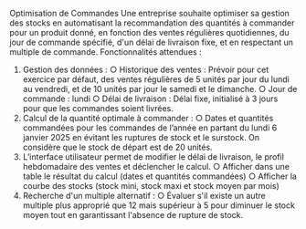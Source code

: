 Optimisation de Commandes
Une entreprise souhaite optimiser sa gestion des stocks en automatisant la recommandation des quantités à commander pour un produit donné, en fonction des ventes régulières quotidiennes, du jour de commande spécifié, d'un délai de livraison fixe, et en respectant un multiple de commande.
Fonctionnalités attendues :
1. Gestion des données :
   ○ Historique des ventes : Prévoir pour cet exercice par défaut, des ventes régulières de 5 unités par jour du lundi au vendredi, et de 10 unités par jour le samedi et le dimanche.
   ○ Jour de commande : lundi
   ○ Délai de livraison : Délai fixe, initialisé à 3 jours pour que les commandes soient livrées.
2. Calcul de la quantité optimale à commander :
   ○ Dates et quantités commandées pour les commandes de l’année en partant du lundi 6 janvier 2025 en évitant les ruptures de stock et le surstock. On considère que le stock de départ est de 20 unités.
3. L’interface utilisateur permet de modifier le délai de livraison, le profil hebdomadaire des ventes et déclencher le calcul.
   ○ Afficher dans une table le résultat du calcul (dates et quantités commandées)
   ○ Afficher la courbe des stocks (stock mini, stock maxi et stock moyen par mois)
4. Recherche d'un multiple alternatif :
   ○ Évaluer s'il existe un autre multiple plus approprié que 12 mais supérieur à 5 pour diminuer le stock moyen tout en garantissant l'absence de rupture de stock.
